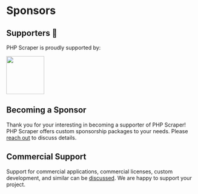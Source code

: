 # Sponsors

## Supporters 💪️

PHP Scraper is proudly supported by:

<a href="https://bringyourownideas.com" target="_blank" rel="noopener noreferrer"><img src="https://bringyourownideas.com/images/byoi-logo.jpg" height="100px"></a>

## Becoming a Sponsor

Thank you for your interesting in becoming a supporter of PHP Scraper! PHP Scraper offers custom sponsorship packages to your needs. Please [reach out](https://peterthaleikis.com/contact) to discuss details.

## Commercial Support

Support for commercial applications, commercial licenses, custom development, and similar can be [discussed](https://peterthaleikis.com/contact). We are happy to support your project.
